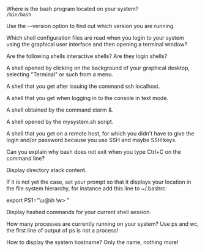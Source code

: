 Where is the bash program located on your system? <br />
`/bin/bash`

Use the --version option to find out which version you are running.

Which shell configuration files are read when you login to your system using the graphical user interface and then opening a terminal window?

Are the following shells interactive shells? Are they login shells?

A shell opened by clicking on the background of your graphical desktop, selecting "Terminal" or such from a menu.

A shell that you get after issuing the command ssh localhost.

A shell that you get when logging in to the console in text mode.

A shell obtained by the command xterm &.

A shell opened by the mysystem.sh script.

A shell that you get on a remote host, for which you didn't have to give the login and/or password because you use SSH and maybe SSH keys.

Can you explain why bash does not exit when you type Ctrl+C on the command line?

Display directory stack content.

If it is not yet the case, set your prompt so that it displays your location in the file system hierarchy, for instance add this line to ~/.bashrc:

export PS1="\u@\h \w> "

Display hashed commands for your current shell session.

How many processes are currently running on your system? Use ps and wc, the first line of output of ps is not a process!

How to display the system hostname? Only the name, nothing more!
